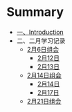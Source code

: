 # Summary

* [一、Introduction](README.md)
* 二、二月学习记录
  * [2月6日组会](chapter2/2月6日.md)
    * [2月12日](chapter2/2月12日.md)
    * [2月13日](chapter2/2月13日.md)
  * [2月14日组会](chapter2/2月14日组会.md)
    * [2月14日](chapter2/2月14日.md)
    * [2月17日](chapter2/2月17日.md)
  * [2月21日组会](chapter2/2月21日组会.md)

​			
